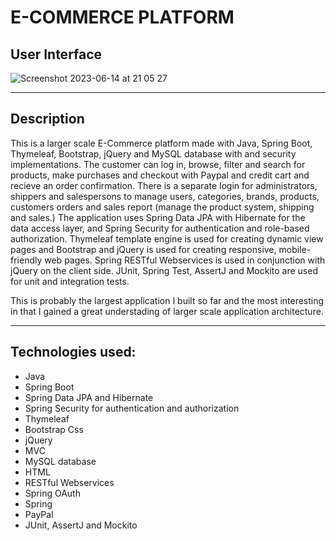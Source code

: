 # E-COMMERCE PLATFORM

## User Interface

![Screenshot 2023-06-14 at 21 05 27](https://github.com/AnnaAxelsson051/Open_AI_Codex/assets/103879144/c5a974e1-7ef2-40df-882b-984f426c68a1)

---

## Description

This is a larger scale E-Commerce platform made with Java, Spring Boot, Thymeleaf, Bootstrap, jQuery and MySQL database with and security implementations. The customer can log in, browse, filter and search for products, make purchases and checkout with Paypal and credit cart and recieve an order confirmation. There is a separate login for administrators, shippers and salespersons to manage users, categories, brands, products, customers orders and sales report (manage the product system, shipping and sales.) The application uses Spring Data JPA with Hibernate for the data access layer, and Spring Security for authentication and role-based authorization. Thymeleaf template engine is used for creating dynamic view pages and Bootstrap and jQuery is used for creating responsive, mobile-friendly web pages. Spring RESTful Webservices is used in conjunction with jQuery on the client side. JUnit, Spring Test, AssertJ and Mockito are used for unit and integration tests.

This is probably the largest application I built so far and the most interesting in that I gained a great understading of larger scale application architecture. 

--- 

## Technologies used:

 - Java
 - Spring Boot
 - Spring Data JPA and Hibernate
 - Spring Security for authentication and authorization
 - Thymeleaf
 - Bootstrap Css
 - jQuery
 - MVC
 - MySQL database
 - HTML
 - RESTful Webservices
 - Spring OAuth 
 - Spring 
 - PayPal 
 - JUnit, AssertJ and Mockito 
